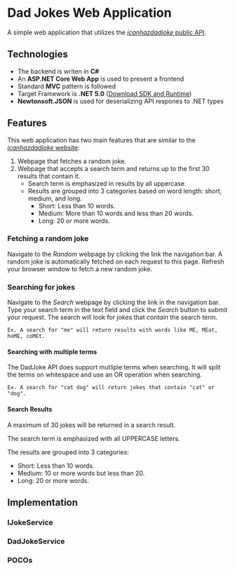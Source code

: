 # Dad Jokes Web Application
A simple web application that utilizes the [*icanhazdadjoke* public API](https://icanhazdadjoke.com/api). 

## Technologies
* The backend is writen in **C#**
* An **ASP.NET Core Web App** is used to present a frontend
* Standard **MVC** pattern is followed 
* Target Framework is **.NET 5.0** ([Download SDK and Runtime](https://dotnet.microsoft.com/download/dotnet/5.0))
* **Newtonsoft.JSON** is used for deserializing API respones to .NET types

## Features
This web application has two main features that are similar to the [*icanhazdadjoke* website](https://icanhazdadjoke.com/):

1. Webpage that fetches a random joke.
1. Webpage that accepts a search term and returns up to the first 30 results that contain it.
    * Search term is emphasized in results by all uppercase. 
    * Results are grouped into 3 categories based on word length: short, medium, and long.
        * Short: Less than 10 words.
        * Medium: More than 10 words and less than 20 words.
        * Long: 20 or more words.

### Fetching a random joke
Navigate to the *Random* webpage by clicking the link the navigation bar. A random joke is automatically fetched on each request to this page. Refresh your browser window to fetch a new random joke. 

### Searching for jokes
Navigate to the *Search* webpage by clicking the link in the navigation bar. Type your search term in the text field and click the *Search* button to submit your request. The search will look for jokes that *contain* the search term.

```
Ex. A search for "me" will return results with words like ME, MEat, hoME, coMEt.
```

#### Searching with multiple terms
The DadJoke API does support mutliple terms when searching. It will split the terms on whitespace and use an OR operation when searching. 

```
Ex. A search for "cat dog" will return jokes that contain "cat" or "dog". 
```

#### Search Results
A maximum of 30 jokes will be returned in a search result. 

The search term is emphasized with all UPPERCASE letters.

The results are grouped into 3 categories:
* Short: Less than 10 words.
* Medium: 10 or more words but less than 20.
* Long: 20 or more words.

## Implementation

### IJokeService

### DadJokeService

### POCOs
